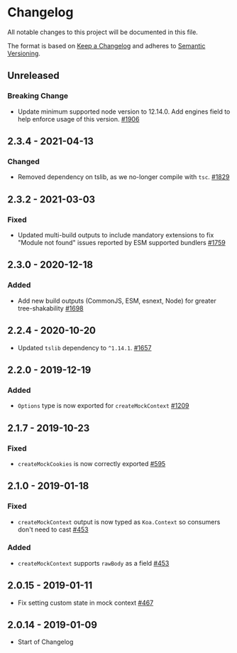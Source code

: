 # Changelog

All notable changes to this project will be documented in this file.

The format is based on [Keep a Changelog](http://keepachangelog.com/en/1.0.0/)
and adheres to [Semantic Versioning](http://semver.org/spec/v2.0.0.html).

## Unreleased

### Breaking Change

- Update minimum supported node version to 12.14.0. Add engines field to help enforce usage of this version. [#1906](https://github.com/Shopify/quilt/pull/1906)

## 2.3.4 - 2021-04-13

### Changed

- Removed dependency on tslib, as we no-longer compile with `tsc`. [#1829](https://github.com/Shopify/quilt/pull/1829)

## 2.3.2 - 2021-03-03

### Fixed

- Updated multi-build outputs to include mandatory extensions to fix "Module not found" issues reported by ESM supported bundlers [#1759](https://github.com/Shopify/quilt/pull/1759)

## 2.3.0 - 2020-12-18

### Added

- Add new build outputs (CommonJS, ESM, esnext, Node) for greater tree-shakability [#1698](https://github.com/Shopify/quilt/pull/1698)

## 2.2.4 - 2020-10-20

- Updated `tslib` dependency to `^1.14.1`. [#1657](https://github.com/Shopify/quilt/pull/1657)

## 2.2.0 - 2019-12-19

### Added

- `Options` type is now exported for `createMockContext` [#1209](https://github.com/Shopify/quilt/pull/1209)

## 2.1.7 - 2019-10-23

### Fixed

- `createMockCookies` is now correctly exported [#595](https://github.com/Shopify/quilt/pull/595)

## 2.1.0 - 2019-01-18

### Fixed

- `createMockContext` output is now typed as `Koa.Context` so consumers don't need to cast [#453](https://github.com/Shopify/quilt/pull/453)

### Added

- `createMockContext` supports `rawBody` as a field [#453](https://github.com/Shopify/quilt/pull/453)

## 2.0.15 - 2019-01-11

- Fix setting custom state in mock context [#467](https://github.com/Shopify/quilt/pull/467)

## 2.0.14 - 2019-01-09

- Start of Changelog
